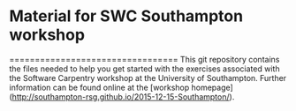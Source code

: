 # Material for SWC Southampton workshop
=================================
This git repository contains the files needed to help 
you get started with the exercises associated with the 
Software Carpentry workshop at the University of Southampton. 
Further information can be found online at the [workshop homepage] 
(http://southampton-rsg.github.io/2015-12-15-Southampton/).




